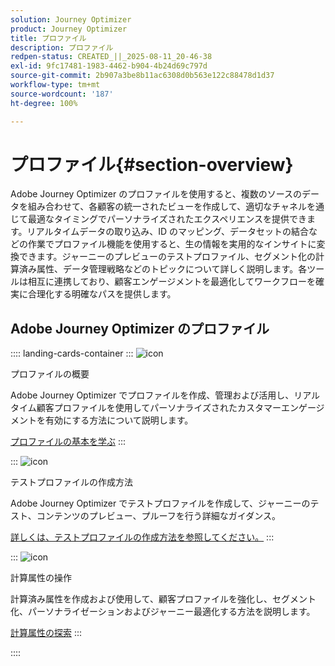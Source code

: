 ```yaml
---
solution: Journey Optimizer
product: Journey Optimizer
title: プロファイル
description: プロファイル
redpen-status: CREATED_||_2025-08-11_20-46-38
exl-id: 9fc17481-1983-4462-b904-4b24d69c797d
source-git-commit: 2b907a3be8b11ac6308d0b563e122c88478d1d37
workflow-type: tm+mt
source-wordcount: '187'
ht-degree: 100%

---
```


# プロファイル{#section-overview}

Adobe Journey Optimizer のプロファイルを使用すると、複数のソースのデータを組み合わせて、各顧客の統一されたビューを作成して、適切なチャネルを通じて最適なタイミングでパーソナライズされたエクスペリエンスを提供できます。リアルタイムデータの取り込み、ID のマッピング、データセットの結合などの作業でプロファイル機能を使用すると、生の情報を実用的なインサイトに変換できます。ジャーニーのプレビューのテストプロファイル、セグメント化の計算済み属性、データ管理戦略などのトピックについて詳しく説明します。各ツールは相互に連携しており、顧客エンゲージメントを最適化してワークフローを確実に合理化する明確なパスを提供します。

## Adobe Journey Optimizer のプロファイル

:::: landing-cards-container
:::
![icon](https://cdn.experienceleague.adobe.com/icons/circle-play.svg)

プロファイルの概要

Adobe Journey Optimizer でプロファイルを作成、管理および活用し、リアルタイム顧客プロファイルを使用してパーソナライズされたカスタマーエンゲージメントを有効にする方法について説明します。

[プロファイルの基本を学ぶ](../using/audience/get-started-profiles.md)
:::

:::
![icon](https://cdn.experienceleague.adobe.com/icons/list-check.svg)

テストプロファイルの作成方法

Adobe Journey Optimizer でテストプロファイルを作成して、ジャーニーのテスト、コンテンツのプレビュー、プルーフを行う詳細なガイダンス。

[詳しくは、テストプロファイルの作成方法を参照してください。](../using/audience/creating-test-profiles.md)
:::

:::
![icon](https://cdn.experienceleague.adobe.com/icons/bullseye.svg)

計算属性の操作

計算済み属性を作成および使用して、顧客プロファイルを強化し、セグメント化、パーソナライゼーションおよびジャーニー最適化する方法を説明します。

[計算属性の探索](../using/audience/computed-attributes.md)
:::

::::
